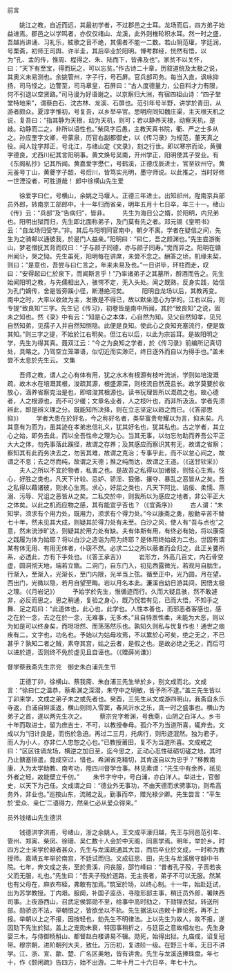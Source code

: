 <!-- { "loadSidebar": true } -->
前言

　　姚江之教，自近而远，其最初学者，不过郡邑之士耳。龙场而后，四方弟子始益进焉。郡邑之以学鸣者，亦仅仅绪山、龙溪，此外则椎轮积水耳。然一时之盛，吾越尚讲诵、习礼乐，絃歌之音不绝，其儒者不能一二数。若山阴范瓘，字廷润，号栗斋，初师王司舆、许半圭，其后卒业於阳明。博考群经，恍然有悟，以为“孔、孟的传，惟周、程得之、朱、陆而下，皆弗及也”。家贫不以关怀，曰：“天下有至宝，得而玩之，可以忘贫。”作古诗二十章，历叙道统及太极之说，其奥义未易测也。余姚管州，字子行，号石屏。官兵部司务。每当入直，讽咏抑扬，司马怪之。边警至，司马章皇，石屏曰：“古人度德量力，公自料才力有限，何不引退以空贤路。”司马谩为好语谢之。以京察归大洲，有宿四祖山诗：“四子堂堂特地来”，谓蔡白石、沈古林、龙溪、石屏也。范引年号半野，讲学於青田，从游者颇众。夏淳字惟初，号复吾，以乡举卒官。思明府同知魏庄渠，主天根天机之说，复吾曰：“指其静为天根，动为天机，则可；若以静养天根，动察天机，是歧。动静而二之，非所以语性也。”柴凤字后愚，主教天真书院，衢、严之士多从之。孙应奎字文卿，号蒙泉，历官右副都御史，以《传习录》为规范，董天真之役。闻人铨字邦正，号北江，与绪山定《文录》，刻之行世。即以寒宗而论，黄骥字德良，尤西川纪其言阳明事。黄文焕号吴南，开州学正，阳明使其子受业。有《东阁私抄》记其所闻。黄嘉爱字懋仁，号鹤溪，正德戊辰进士，官至钦州守。黄元釜号丁山，黄夔字子韶，号后川，皆笃实光明，墨守师说。以此推之，当时好修一世湮没者，可胜道哉！
郎中徐横山先生爱

　　徐爱字曰仁，号横山，余姚之马堰人。正德三年进士。出知祁州，陞南京兵部员外郎，转南京工部郎中。十一年归而省亲，明年五月十七日卒，年三十一。绪山《传》云：“兵部”及“告病归”，皆非。
　　先生为海日公之婿，於阳明，内兄弟也。阳明出狱而归，先生即北面称弟子，及门莫有先之者。邓元锡《皇明书》云：“自龙场归受学。”非。其后与阳明同官南中，朝夕不离。学者在疑信之间，先生为之骑邮以通彼我，於是门人益亲。”阳明曰：“曰仁，吾之颜渊也。”先生尝游衡山，梦老僧抚其背而叹曰：“子与颜子同德，亦与颜子同寿。”觉而异之。阳明在赣州闻讣，哭之恸。先生虽死，阳明每在讲席，未尝不念之。酬答之顷，机缘未契，则曰：“是意也，吾尝与曰仁言之，年来未易及也。”一日讲毕，环柱而走，叹曰：“安得起曰仁於泉下，而闻斯言乎！”乃率诸弟子之其墓所，酹酒而告之。先生始闻阳明之教，与先儒相出入，骇愕不定，无入头处。闻之既熟，反身实践，始信为孔门嫡传，舍是皆旁蹊小径，断港绝河矣。
　　阳明自龙场以后，其教再变。南中之时，大率以收敛为主，发散是不得已，故以默坐澄心为学的。江右以后，则专提“致良知”三字。先生记《传习》，初卷皆是南中所闻，其於“致良知”之说，固未之知也。然《录》中有云：“知是心之本体，心自然为知。见父自然知孝，见兄自然知弟，见孺子入井自然知恻隐。此便是良知。使此心之良知充塞流行，便是致其知。”则三字之提，不始於江右明矣。但江右以后，以此为宗旨耳。是故阳明之学，先生为得其真。聂双江云：“今之为良知之学者，於《传习录》前编所记真切处，具略之。乃驾空立笼罩语，似切近而实渺茫，终日逐外而自以为得手也。”盖未尝不太息於先生云。
文集

　　吾师之教，谓人之心有体有用，犹之水木有根源有枝叶流派，学则如培浚溉疏，故木水在培溉其根，浚疏其源，根盛源深，则枝流自然茂且长。故学莫要於收放心，涵养省察克治是也，即培浚其根源也。读书玩理皆所以溉疏之也。故心德者，人之根源也，而不可少缓；文章名业者，人之枝叶也，而非所汲汲。学者先须辨此，即是辨义理之分。既能知所决择，则在立志坚定以趋之而已。（《答邵思抑》）
　　学者大患在於好名，今之称好名者，类举富贵夸耀以为言，抑末矣。凡其意有为而为，虽其迹在孝弟忠信礼义，犹其好名也，犹其私也。古之学者，其立心之始，即务去此，而以全吾性命之理为心。当其无事，以勿忘勿助而养吾公平正大大之体，勿先事落此蹊径，故谓之存养；及其感应而察识其有无，故谓之省察；察知其有此而务决去之，勿苦其难，故谓之克治；专事乎此，而不以怠心间之，故谓之不息；去之尽而纯，故谓之天德；推之纯而达，故谓之王道。（《送甘钦采》）
　　夫人之所以不宜於物者，私害之也。是故吾之私得以加诸彼，则忮心生焉。忮心，好胜之类也，凡天下计较、忌妒、骄淫、狠傲、攘夺、暴乱之恶皆从之矣。吾之私得以藉诸彼，则求心生焉。求心，好屈之类也，凡天下阿比、谄佞、柔懦、燕溺、污辱、咒诅之恶皆从之矣。二私交於中，则我所以为感应之地者，非公平正大之体矣。以此之机而应物之感，其有能宜乎否也？（《宜斋序》）
　　古人谓：“未知学，须求有个用力处，既用力，须求有个得力处。”今以康斋之勇，殷勤辛苦不替七十年，然未见其大成，则疑其於得力处有未至。白沙之风，使人有“吾与点也”之意，然末流涉旷达，则疑其於用力处有缺。夫有体斯有用，有终必有始，将以康斋之践履为体为始耶？将以白沙之造诣为用为终耶？是体用终始歧为二也。世固有谓某有体无用、有用无体者，仆窃不然。必求二公之所以蔽者而会归之，此正关要所系，必透此，方有下手处也。（《答王承吉》）
　　岩形方，外高几百丈，内石骨空虚，圆洞彻天地，端若立甑。二洞门，自东门入，初见西露微光，若观月自朏生。行渐入，至渐入，光渐长，至门内限，光半当上弦。循至正中，光乃圆，月在望。西出门，光微以隐，若月自望至晦。岩以月名本此。濂溪自幼日游其间，因悟太极之理。（《月岩记》）
　　予始学於先生，惟循迹而行。久而大疑且骇，然不敢遽非，必反而思之。思之稍通，复验之身心，既乃怳若有见，已而大悟，不知手之舞、足之蹈曰：“此道体也，此心也，此学也。人性本善也，而邪恶者客感也，感之在於一念，去之在於一念，无难事，无多术。”且自恃禀性柔，未能为大恶，则以为如是可以终身矣，而坦坦然、而荡荡然乐也。孰知久则私与忧复作也！通世之痼疾有二，文字也，功名也。予始以为姑毋攻焉，不以累於心可矣，绝之无之，不已甚乎？孰知二者之贼，素夺其宫，姑之云者，是假之也。是故必绝之无之，而后可以进於道，否则终不免於虚见且自诬也。（《赠薛尚谦》）

督学蔡我斋先生宗兖　御史朱白浦先生节

　　正德丁卯，徐横山、蔡我斋、朱白浦三先生举於乡，别文成而北。文成言：“徐曰仁之温恭，蔡希渊之深潜，朱守中之明敏，皆予所不逮。”盖三先生皆以丁卯来学，文成之弟子未之或先者也。癸酉，三先生从文成游四明山，我斋自永乐寺返，白浦自妲溪返，横山则同入雪窦，春风沂水之乐，真一时之盛事也。横山为弟子之首，遂以两先生次之。
　　蔡宗兖字希渊，号我斋，山阴之白洋人。乡书十年而取进士，留为庶吉士，不可，以教授奉母。孤介不为当道所喜，辄弃去。文成以为“归计良是，而伤於急迫。再过二三月，托病行，则形迹泯然。独为君子，而人为小人，亦非仁人忠恕之心也。”已教授莆田，复不为当道所喜。文成戒之曰：“区区往谪龙场，横逆之加日至，迄今思之，正动心忍性砥砺切磋之地，其时乃止搪塞排遣，竟成空过，惜也。希渊省克精切，其肯遂自以为忠乎？”移教南康，入为太学助教、南考功，陞四川督学佥事。林见素谓：“先生中有余养，祇见外者之轻，故能壁立千仞。”
　　朱节字守中，号白浦，亦白洋人。举进士，官御史，以天下为己任。文成谓之曰：“德业外无事功，不由天德而求骋事功，则希高务外，非业也。”巡按山东，流贼之乱，勤事而卒，赠光禄少卿。先生尝言：“平生於‘爱众、亲仁’二语得力，然亲仁必从爱众得来。”

员外钱绪山先生德洪

　　钱德洪字洪甫，号绪山，浙之余姚人。王文成平濠归越，先王与同邑范引年、管州、郑寅、柴凤、徐珊、吴仁数十人会於中天阁，同禀学焉。明年，举於乡。时四方之士来学於越者甚众，先生与龙溪疏通其大旨，而后卒业於文成，一时称为教授师。嘉靖五年举於南宫，不廷试而归。文成征思、田，先生与龙溪居守越中书院。七年，奔文成之丧，至於贵溪，问丧服，邵竹峰曰：“昔者孔子殁，子贡若丧父而无服，礼也。”先生曰：“吾夫子殁於道路，无主丧者，弟子不可以无服。然某也有父母在，麻衣布絰，弗敢有加焉。”筑室於场，以终心制。十一年，始赴廷试，出为苏学教授。丁内艰。服阕，补国子监丞，寻陞形部主事，稍迁员外郎，署陕西司事。上夜游西山，召武定侯郭勋不至，给事中高时劾之，下勋锦衣狱，转送刑部。勋骄恣不法，举朝恨之，皆欲坐以不轨。先生据法以违敕十罪论死，再不上报。举朝以上之不报，因按轻也，劾先生不明律法。上以先生为故人，故不报，遂因劾下先生於狱。盖上之宠勋未衰，特因事稍折之，与廷臣之意故相左也。先生身婴三木，与侍御杨斛山、都督赵白楼讲易不辍。勋死，始得出狱。九庙成，诏复冠带。穆宗朝，进阶朝列大夫，致仕。万历初，复进阶一级。在野三十年，无日不讲学。江、浙、宣、歙、楚、广名区奥地，皆有讲舍。先生与龙溪迭捧珠盘。年七十，作《颐闲疏》告四方，始不出游。二年十月二十六日卒，年七十九。
